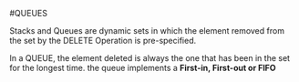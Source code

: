 #QUEUES

Stacks and Queues are dynamic sets in which the element removed from the set by the DELETE 
Operation is pre-specified.

In a QUEUE, the element deleted is always the one that has been in the set for the longest time.
the queue implements a **First-in, First-out or FIFO**


